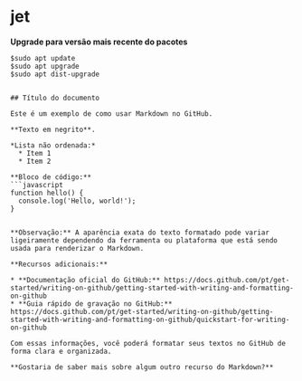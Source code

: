 # jet

**Upgrade para versão mais recente do pacotes**
```shell
$sudo apt update
$sudo apt upgrade
$sudo apt dist-upgrade


## Título do documento

Este é um exemplo de como usar Markdown no GitHub.

**Texto em negrito**.

*Lista não ordenada:*
  * Item 1
  * Item 2

**Bloco de código:**
```javascript
function hello() {
  console.log('Hello, world!');
}


**Observação:** A aparência exata do texto formatado pode variar ligeiramente dependendo da ferramenta ou plataforma que está sendo usada para renderizar o Markdown.

**Recursos adicionais:**

* **Documentação oficial do GitHub:** https://docs.github.com/pt/get-started/writing-on-github/getting-started-with-writing-and-formatting-on-github
* **Guia rápido de gravação no GitHub:** https://docs.github.com/pt/get-started/writing-on-github/getting-started-with-writing-and-formatting-on-github/quickstart-for-writing-on-github

Com essas informações, você poderá formatar seus textos no GitHub de forma clara e organizada.

**Gostaria de saber mais sobre algum outro recurso do Markdown?**
